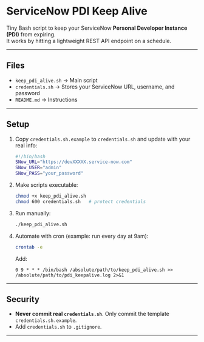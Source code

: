 # ServiceNow PDI Keep Alive

Tiny Bash script to keep your ServiceNow **Personal Developer Instance (PDI)** from expiring.  
It works by hitting a lightweight REST API endpoint on a schedule.

---

## Files
- `keep_pdi_alive.sh` → Main script
- `credentials.sh` → Stores your ServiceNow URL, username, and password
- `README.md` → Instructions

---

## Setup

1. Copy `credentials.sh.example` to `credentials.sh` and update with your real info:
   ```bash
   #!/bin/bash
   SNow_URL="https://devXXXXX.service-now.com"
   SNow_USER="admin"
   SNow_PASS="your_password"
   ```

2. Make scripts executable:
   ```bash
   chmod +x keep_pdi_alive.sh
   chmod 600 credentials.sh   # protect credentials
   ```

3. Run manually:
   ```bash
   ./keep_pdi_alive.sh
   ```

4. Automate with cron (example: run every day at 9am):
   ```bash
   crontab -e
   ```
   Add:
   ```
   0 9 * * * /bin/bash /absolute/path/to/keep_pdi_alive.sh >> /absolute/path/to/pdi_keepalive.log 2>&1
   ```

---

## Security
- **Never commit real `credentials.sh`**. Only commit the template `credentials.sh.example`.
- Add `credentials.sh` to `.gitignore`.

---
